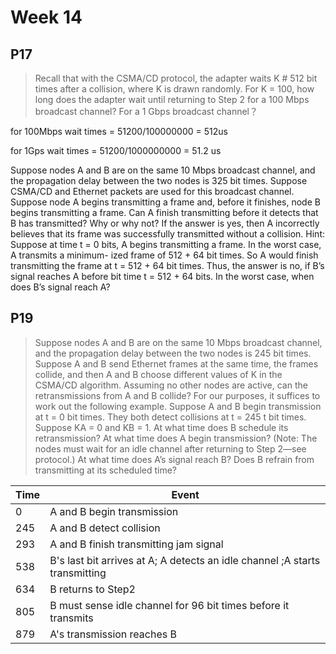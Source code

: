 # Week 14

## P17

> Recall that with the CSMA/CD protocol, the adapter waits K # 512 bit times  after a collision, where K is drawn randomly. For K = 100, how long does  the adapter wait until returning to Step 2 for a 100 Mbps broadcast channel?  For a 1 Gbps broadcast channel？

for 100Mbps wait times = 51200/100000000 = 512us

for 1Gps wait times = 51200/1000000000 = 51.2 us

Suppose nodes A and B are on the same 10 Mbps broadcast channel, and the propagation delay between the two nodes is 325 bit times. Suppose CSMA/CD and Ethernet packets are used for this broadcast channel. Suppose node A begins transmitting a frame and, before it finishes, node B begins transmitting a frame. Can A finish transmitting before it detects that B has transmitted? Why or why not? If the answer is yes, then A incorrectly believes that its frame was successfully transmitted without a collision. Hint: Suppose at time t = 0 bits, A begins transmitting a frame. In the worst case, A transmits a minimum- ized frame of 512 + 64 bit times. So A would finish transmitting the frame at t = 512 + 64 bit times. Thus, the answer is no, if B’s signal reaches A before bit time t = 512 + 64 bits. In the worst case, when does B’s signal reach A?

## P19

> Suppose nodes A and B are on the same 10 Mbps broadcast channel, and the  propagation delay between the two nodes is 245 bit times. Suppose A and  B send Ethernet frames at the same time, the frames collide, and then A and  B choose different values of K in the CSMA/CD algorithm. Assuming no  other nodes are active, can the retransmissions from A and B collide? For our  purposes, it suffices to work out the following example. Suppose A and B  begin transmission at t = 0 bit times. They both detect collisions at t = 245 t bit times. Suppose KA = 0 and KB = 1. At what time does B schedule its  retransmission? At what time does A begin transmission? (Note: The nodes  must wait for an idle channel after returning to Step 2—see protocol.) At  what time does A’s signal reach B? Does B refrain from transmitting at its  scheduled time?

| Time | Event                                                        |
| ---- | ------------------------------------------------------------ |
| 0    | A and B begin transmission                                   |
| 245  | A and B detect collision                                     |
| 293  | A and B finish transmitting jam signal                       |
| 538  | B's last bit arrives at A; A detects an idle channel ;A starts transmitting |
| 634  | B returns to Step2                                           |
| 805  | B must sense idle channel for 96 bit times before it transmits |
| 879  | A's transmission reaches B                                   |

